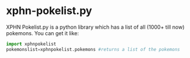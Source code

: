 # xphn-pokelist.py
XPHN Pokelist.py is a python library which has a list of all (1000+ till now) pokemons.
You can get it like:

```python
import xphnpokelist
pokemonslist=xphnpokelist.pokemons #returns a list of the pokemons
```
